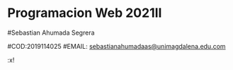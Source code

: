 # Programacion Web 2021II
#Sebastian Ahumada Segrera 

#COD:2019114025
#EMAIL: sebastianahumadaas@unimagdalena.edu.com



:x!


